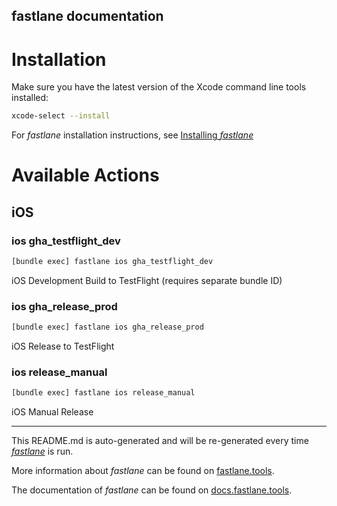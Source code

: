fastlane documentation
----

# Installation

Make sure you have the latest version of the Xcode command line tools installed:

```sh
xcode-select --install
```

For _fastlane_ installation instructions, see [Installing _fastlane_](https://docs.fastlane.tools/#installing-fastlane)

# Available Actions

## iOS

### ios gha_testflight_dev

```sh
[bundle exec] fastlane ios gha_testflight_dev
```

iOS Development Build to TestFlight (requires separate bundle ID)

### ios gha_release_prod

```sh
[bundle exec] fastlane ios gha_release_prod
```

iOS Release to TestFlight

### ios release_manual

```sh
[bundle exec] fastlane ios release_manual
```

iOS Manual Release

----

This README.md is auto-generated and will be re-generated every time [_fastlane_](https://fastlane.tools) is run.

More information about _fastlane_ can be found on [fastlane.tools](https://fastlane.tools).

The documentation of _fastlane_ can be found on [docs.fastlane.tools](https://docs.fastlane.tools).
